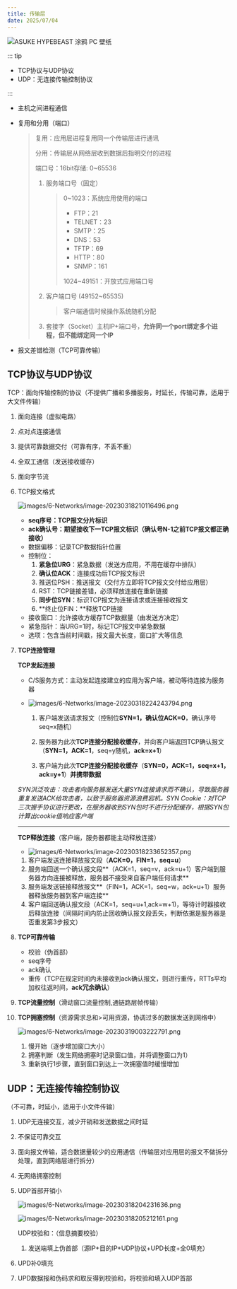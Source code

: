 ```yaml
---
title: 传输层
date: 2025/07/04
---
```


![ASUKE HYPEBEAST 涂鸦 PC 壁纸](https://bizhi1.com/wp-content/uploads/2025/02/asuke-hypebeast-graffiti-pc-wallpaper-4k.jpg)

::: tip

- TCP协议与UDP协议
- UDP：无连接传输控制协议

:::

- 主机之间进程通信

- 复用和分用（端口）

  > 复用：应用层进程复用同一个传输层进行通讯
  >
  > 分用：传输层从网络层收到数据后指明交付的进程
  >
  > 端口号：16bit存储: 0~65536
  >
  > 1. 服务端口号（固定）
  >
  >    > 0~1023：系统应用使用的端口
  >    >
  >    > - FTP：21
  >    > - TELNET：23
  >    > - SMTP：25
  >    > - DNS：53
  >    > - TFTP：69
  >    > - HTTP：80
  >    > - SNMP：161
  >    >
  >    > 1024~49151：开放式应用端口号
  >
  > 2. 客户端口号 (49152~65535)
  >
  >    > 客户端通信时候操作系统随机分配
  >
  > 3. 套接字（Socket）主机IP+端口号，**允许同一个port绑定多个进程，但不能绑定同一个IP**

- 报文差错检测（TCP可靠传输）



##  **TCP协议与UDP协议**

TCP：面向传输控制的协议（不提供广播和多播服务，时延长，传输可靠，适用于大文件传输）

1. 面向连接（虚拟电路）

2. 点对点连接通信

3. 提供可靠数据交付（可靠有序，不丢不重）

4. 全双工通信（发送接收缓存）

5. 面向字节流

6. TCP报文格式

   ![images/6-Networks/image-20230318210116496.png](images/6-Networks/image-20230318210116496.png) 

   - **seq序号：TCP报文分片标识**
   - **ack确认号：期望接收下一TCP报文标识（确认号N-1之前TCP报文都正确接收）**
   - 数据偏移：记录TCP数据指针位置
   - 控制位：
     1. **紧急位URG**：紧急数据（发送方应用，不用在缓存中排队）
     2. **确认位ACK**：连接成功后TCP报文标识
     3. 推送位PSH：推送报文（交付方立即将TCP报文交付给应用层）
     4. RST：TCP链接差错，必须释放连接在重新链接
     5. **同步位SYN**：标识TCP报文为连接请求或连接接收报文
     6. **终止位FIN：**释放TCP链接
   - 接收窗口：允许接收方缓存TCP数据量（由发送方决定）
   - 紧急指针：当URG=1时，标记TCP报文中紧急数据
   - 选项：包含当前时间戳，报文最大长度，窗口扩大等信息

7. **TCP连接管理**

   **TCP发起连接**

   - C/S服务方式：主动发起连接建立的应用为客户端，被动等待连接为服务器

   - ![images/6-Networks/image-20230318224243794.png](images/6-Networks/image-20230318224243794.png)  

     1. 客户端发送请求报文（控制位**SYN=1，确认位ACK=0**，确认序号seq=x随机）

     2. 服务器为此次**TCP连接分配接收缓存**，并向客户端返回TCP确认报文（**SYN=1，ACK=1**，seq=y随机，**ack=x+1**）

     3. 客户端为此次**TCP连接分配接收缓存**（**SYN=0，ACK=1，seq=x+1，ack=y+1**）**并携带数据**

   *SYN洪泛攻击：攻击者向服务器发送大量SYN连接请求而不确认，导致服务器重复发送ACK给攻击者，以致于服务器资源浪费宕机。SYN Cookie：对TCP三次握手协议进行更改，在服务器收到SYN包时不进行分配缓存，根据SYN包计算出cookie值响应客户端*

   ---

   **TCP释放连接**（客户端，服务器都能主动释放连接）

   -  ![images/6-Networks/image-20230318233652357.png](images/6-Networks/image-20230318233652357.png) 
     1. 客户端发送连接释放报文段（**ACK=0，FIN=1，seq=u**）
     2. 服务端回送一个确认报文段**（ACK=1，seq=v，ack=u+1）客户端到服务器方向连接被释放，服务器不接受来自客户端任何请求**
     3. 服务端发送链接释放报文**（FIN=1，ACK=1，seq=w，ack=u+1）服务器释放服务器到客户端连接**
     4. 客户端回送确认报文段（ACK=1，seq=u+1,ack=w+1)，等待计时器接收后释放连接（间隔时间内防止回收确认报文段丢失，判断依据是服务器是否重发第3步报文）

8. **TCP可靠传输**

   - 校验（伪首部）
   - seq序号
   - ack确认
   - 重传（TCP在规定时间内未接收到ack确认报文，则进行重传，RTTs平均加权往返时间，**ack冗余确认**）

9. **TCP流量控制**（滑动窗口流量控制,通链路层帧传输）



10. **TCP拥塞控制**（资源需求总和>可用资源，协调过多的数据发送到网络中）

    ![images/6-Networks/image-20230319003222791.png](images/6-Networks/image-20230319003222791.png) 

    1. 慢开始（逐步增加窗口大小）
    2. 拥塞判断（发生网络拥塞时记录窗口值，并将调整窗口为1）
    3. 重新执行1步骤，直到窗口到达上一次拥塞值时缓慢增加



## **UDP：无连接传输控制协议**

（不可靠，时延小，适用于小文件传输）

 1. UDP无连接交互，减少开销和发送数据之间时延

2. 不保证可靠交互

3. 面向报文传输，适合数据量较少的应用通信（传输层对应用层的报文不做拆分处理，直到网络层进行拆分）

4. 无网络拥塞控制

5. UDP首部开销小

    ![images/6-Networks/image-20230318204231636.png](images/6-Networks/image-20230318204231636.png)

    ![images/6-Networks/image-20230318205212161.png](images/6-Networks/image-20230318205212161.png)

   UDP校验和：（信息摘要校验）

   1. 发送端填上伪首部（源IP+目的IP+UDP协议+UPD长度+全0填充）

  6. UPD补0填充

   7. UPD数据报和伪码求和取反得到校验和，将校验和填入UDP首部